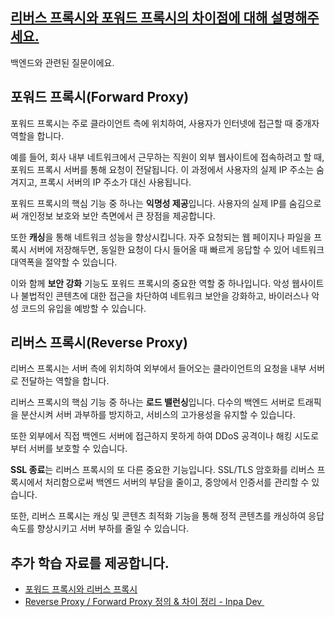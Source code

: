 ## [리버스 프록시와 포워드 프록시의 차이점에 대해 설명해주세요.](https://www.maeil-mail.kr/question/97)

백엔드와 관련된 질문이에요.

## 포워드 프록시(Forward Proxy)

포워드 프록시는 주로 클라이언트 측에 위치하여, 사용자가 인터넷에 접근할 때 중개자 역할을 합니다.

예를 들어, 회사 내부 네트워크에서 근무하는 직원이 외부 웹사이트에 접속하려고 할 때, 포워드 프록시 서버를 통해 요청이 전달됩니다. 이 과정에서 사용자의 실제 IP 주소는 숨겨지고, 프록시 서버의 IP 주소가 대신 사용됩니다.

포워드 프록시의 핵심 기능 중 하나는 **익명성 제공**입니다. 사용자의 실제 IP를 숨김으로써 개인정보 보호와 보안 측면에서 큰 장점을 제공합니다.

또한 **캐싱**을 통해 네트워크 성능을 향상시킵니다. 자주 요청되는 웹 페이지나 파일을 프록시 서버에 저장해두면, 동일한 요청이 다시 들어올 때 빠르게 응답할 수 있어 네트워크 대역폭을 절약할 수 있습니다.

이와 함께 **보안 강화** 기능도 포워드 프록시의 중요한 역할 중 하나입니다. 악성 웹사이트나 불법적인 콘텐츠에 대한 접근을 차단하여 네트워크 보안을 강화하고, 바이러스나 악성 코드의 유입을 예방할 수 있습니다.

## 리버스 프록시(Reverse Proxy)

리버스 프록시는 서버 측에 위치하여 외부에서 들어오는 클라이언트의 요청을 내부 서버로 전달하는 역할을 합니다.

리버스 프록시의 핵심 기능 중 하나는 **로드 밸런싱**입니다. 다수의 백엔드 서버로 트래픽을 분산시켜 서버 과부하를 방지하고, 서비스의 고가용성을 유지할 수 있습니다.

또한 외부에서 직접 백엔드 서버에 접근하지 못하게 하여 DDoS 공격이나 해킹 시도로부터 서버를 보호할 수 있습니다.

**SSL 종료**는 리버스 프록시의 또 다른 중요한 기능입니다. SSL/TLS 암호화를 리버스 프록시에서 처리함으로써 백엔드 서버의 부담을 줄이고, 중앙에서 인증서를 관리할 수 있습니다.

또한, 리버스 프록시는 캐싱 및 콘텐츠 최적화 기능을 통해 정적 콘텐츠를 캐싱하여 응답 속도를 향상시키고 서버 부하를 줄일 수 있습니다.

## 추가 학습 자료를 제공합니다.

- [포워드 프록시와 리버스 프록시](https://hudi.blog/forward-proxy-reverse-proxy/)
- [Reverse Proxy / Forward Proxy 정의 & 차이 정리 - Inpa Dev ‍](https://inpa.tistory.com/entry/NETWORK-%F0%9F%93%A1-Reverse-Proxy-Forward-Proxy-%EC%A0%95%EC%9D%98-%EC%B0%A8%EC%9D%B4-%EC%A0%95%EB%A6%AC)